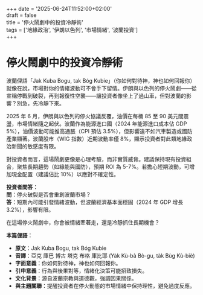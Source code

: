 +++ 
date = '2025-06-24T11:52:00+02:00'  
draft = false  
title = '停火鬧劇中的投資冷靜術'  
tags = ['地緣政治', '伊朗以色列', '市場情緒', '波蘭投資']  
+++

# 停火鬧劇中的投資冷靜術

波蘭俚語「Jak Kuba Bogu, tak Bóg Kubie」（你如何對待神，神也如何回報你）就像在說，市場對你的情緒波動可不會手下留情。伊朗與以色列的停火鬧劇——從宣稱停戰到破裂，再到報復性空襲——讓投資者像坐上了過山車，但對波蘭的影響？別急，先冷靜下來。

2025 年 6 月，伊朗與以色列的停火協議反覆，油價在每桶 85 至 90 美元間震盪，市場情緒隨之起伏。波蘭作為能源進口國（2024 年能源進口成本佔 GDP 5%），油價波動可能推高通脹（CPI 預估 3.5%），但影響遠不如汽車製造或國防產業顯著。波蘭股市（WIG 指數）近期波動率僅 8%，顯示投資者對此類地緣政治新聞的敏感度有限。

對投資者而言，這場鬧劇更像是心理考驗，而非實質威脅。建議保持現有投資組合，聚焦長期趨勢（如綠能與國防），預期 ROI 為 5-7%。若擔心短期波動，可增加現金配置（建議佔比 10%）以應對不確定性。

**投資者問答**：  
**問**：停火破裂是否會重創波蘭市場？  
**答**：短期內可能引發情緒波動，但波蘭經濟基本面穩固（2024 年 GDP 增長 3.2%），影響有限。

在這場停火鬧劇中，你會被情緒牽著走，還是冷靜抓住長期機會？

**本篇俚語**：  
- **原文**：Jak Kuba Bogu, tak Bóg Kubie  
- **音譯**：亞克 庫巴 博古 塔克 布格 庫比耶 (Yàk Kù-bà Bò-gu, tàk Bùg Kù-biè)  
- **字面意義**：你如何對待神，神也如何回報你。  
- **引申意義**：行為與後果對等，情緒化決策可能招致損失。  
- **文化背景**：源自波蘭宗教與道德觀，強調因果關係。  
- **與主題關聯**：提醒投資者在停火動態的市場情緒中保持理性，避免過度反應。